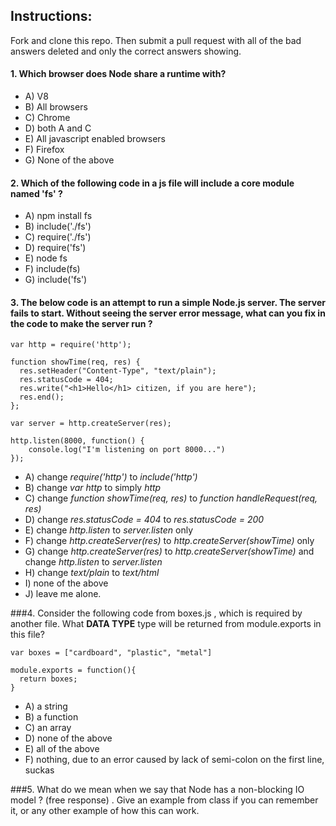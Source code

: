 ## Instructions: 
Fork and clone this repo.  Then submit a pull request with all of the bad answers deleted and only the correct answers showing. 

#### 1.  Which browser does Node share a runtime with?
* A) V8
* B) All browsers
* C) Chrome
* D) both A and C 
* E) All javascript enabled browsers
* F) Firefox
* G) None of the above

#### 2.  Which of the following code in a js file will include a core module named 'fs' ?   
* A) npm install fs 
* B) include('./fs')
* C) require('./fs')
* D) require('fs')
* E) node fs
* F) include(fs)
* G) include('fs')

#### 3.  The below code is an attempt to run a simple Node.js server. The server fails to start. Without seeing the server error message, what can you fix in the code to make the server run ? 

```
var http = require('http');

function showTime(req, res) {
  res.setHeader("Content-Type", "text/plain");
  res.statusCode = 404;
  res.write("<h1>Hello</h1> citizen, if you are here");
  res.end();
};

var server = http.createServer(res);

http.listen(8000, function() {
	console.log("I'm listening on port 8000...")
});

```

* A) change *require('http')* to *include('http')*
* B) change *var http* to simply *http* 
* C) change *function showTime(req, res)* to *function handleRequest(req, res)*
* D) change *res.statusCode = 404*  to *res.statusCode = 200* 
* E) change *http.listen* to  *server.listen* only 
* F) change *http.createServer(res)* to  *http.createServer(showTime)* only 
* G) change *http.createServer(res)* to  *http.createServer(showTime)* and change *http.listen* to *server.listen*
* H) change *text/plain* to *text/html*
* I) none of the above
* J) leave me alone. 

###4. Consider the following code from boxes.js , which is required by another file.  What **DATA TYPE** type will be returned from module.exports in this file? 
```
var boxes = ["cardboard", "plastic", "metal"]

module.exports = function(){
  return boxes;
}

```

* A) a string
* B) a function
* C) an array
* D) none of the above
* E) all of the above
* F) nothing, due to an error caused by lack of semi-colon on the first line, suckas

###5. What do we mean when we say that Node has a non-blocking IO model ?  (free response) . Give an example from class if you can remember it, or any other example of how this can work. 

